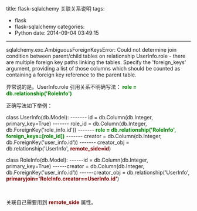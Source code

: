 title: flask-sqlalchemy  关联关系说明
tags:
  - flask
  - flask-sqlalchemy
categories:
  - Python
date: 2014-09-04 03:49:15
---

sqlalchemy.exc.AmbiguousForeignKeysError:
Could not determine join condition between parent/child tables on relationship UserInfo.role - there are multiple foreign key paths linking the tables.
Specify the 'foreign_keys' argument, providing a list of those columns which should be counted as containing a foreign key reference to the parent table.

异常说的是。UserInfo.role 引用关系不明确写法：**<span style="color: #008000;"> role = db.relationship('RoleInfo')  </span>**

正确写法如下举例：

class UserInfo(db.Model):
------- id = db.Column(db.Integer, primary_key=True)
------- role_id = db.Column(db.Integer, db.ForeignKey('role_info.id'))
-------**<span style="color: #008000;"> role = db.relationship('RoleInfo', foreign_keys=[role_id])</span>**
------- creator = db.Column(db.Integer, db.ForeignKey('user_info.id'))
------- creator_obj = db.relationship('UserInfo', **<span style="color: #800000;">remote_side=id</span>**)

class RoleInfo(db.Model):
------id = db.Column(db.Integer, primary_key=True)
------creator = db.Column(db.Integer, db.ForeignKey('user_info.id'))
------creator_obj = db.relationship('UserInfo',**<span style="color: #800000;"> primaryjoin='RoleInfo.creator==UserInfo.id'</span>**)

&nbsp;

关联自己需要用到 **<span style="color: #800000;">remote_side</span>** 属性。

&nbsp;